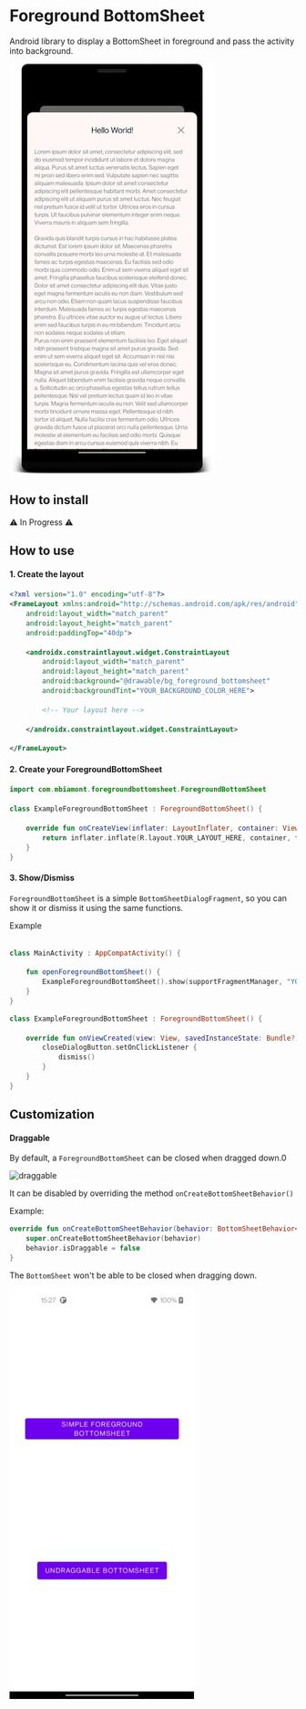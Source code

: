 # Foreground BottomSheet

Android library to display a BottomSheet in foreground and pass the activity into background.

![display-art](art/display-art.png)

## How to install

:warning: In Progress :warning:

## How to use

#### 1. Create the layout

```xml
<?xml version="1.0" encoding="utf-8"?>
<FrameLayout xmlns:android="http://schemas.android.com/apk/res/android"
    android:layout_width="match_parent"
    android:layout_height="match_parent"
    android:paddingTop="40dp">

    <androidx.constraintlayout.widget.ConstraintLayout
        android:layout_width="match_parent"
        android:layout_height="match_parent"
        android:background="@drawable/bg_foreground_bottomsheet"
        android:backgroundTint="YOUR_BACKGROUND_COLOR_HERE">

        <!-- Your layout here -->

    </androidx.constraintlayout.widget.ConstraintLayout>

</FrameLayout>
```

#### 2. Create your ForegroundBottomSheet

```kotlin
import com.mbiamont.foregroundbottomsheet.ForegroundBottomSheet

class ExampleForegroundBottomSheet : ForegroundBottomSheet() {

    override fun onCreateView(inflater: LayoutInflater, container: ViewGroup?, savedInstanceState: Bundle?): View? {
        return inflater.inflate(R.layout.YOUR_LAYOUT_HERE, container, false)
    }
}
```

#### 3. Show/Dismiss

`ForegroundBottomSheet` is a simple `BottomSheetDialogFragment`, so you can show it or dismiss it using the same functions.

Example

```kotlin

class MainActivity : AppCompatActivity() {
    
    fun openForegroundBottomSheet() {
        ExampleForegroundBottomSheet().show(supportFragmentManager, "YOUR_TAG")
    }
}
```

```kotlin
class ExampleForegroundBottomSheet : ForegroundBottomSheet() {

    override fun onViewCreated(view: View, savedInstanceState: Bundle?) {
        closeDialogButton.setOnClickListener {
            dismiss()
        }
    }
}
```

## Customization

#### Draggable

By default, a `ForegroundBottomSheet` can be closed when dragged down.0

![draggable](art/simple.gif)

It can be disabled by overriding the method `onCreateBottomSheetBehavior()`

Example:

```kotlin
override fun onCreateBottomSheetBehavior(behavior: BottomSheetBehavior<View>) {
    super.onCreateBottomSheetBehavior(behavior)
    behavior.isDraggable = false
}
```

The `BottomSheet` won't be able to be closed when dragging down.

![undraggable](art/undraggable.gif)